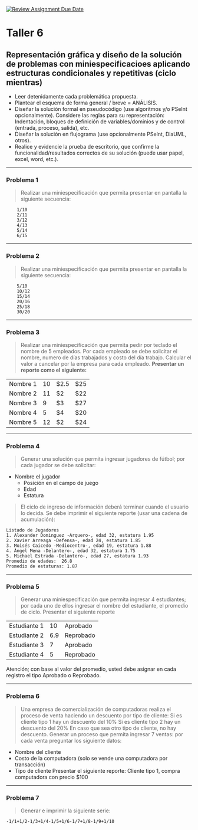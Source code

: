 [![Review Assignment Due Date](https://classroom.github.com/assets/deadline-readme-button-24ddc0f5d75046c5622901739e7c5dd533143b0c8e959d652212380cedb1ea36.svg)](https://classroom.github.com/a/VufIC5TV)
# Taller 6
## Representación gráfica y diseño de la solución de problemas con miniespecificacioes aplicando estructuras condicionales y repetitivas (ciclo mientras)

* Leer detenidamente cada problemática propuesta.
* Plantear el esquema de forma general / breve = ANÁLISIS.
* Diseñar la solución formal en pseudocódigo (use algoritmos y/o PSeInt opcionalmente). Considere las reglas para su representación: Indentación, bloques de definición de variables/dominios y de control (entrada, proceso, salida), etc. 
* Diseñar la solución en flujograma (use opcionalmente PSeInt, DiaUML, otros).
* Realice y evidencie la prueba de escritorio, que confirme la funcionalidad/resultados correctos de su solución (puede usar papel, excel, word, etc.).

***

### Problema 1
> Realizar una miniespecificación que permita presentar en pantalla la siguiente secuencia:

```
	1/10
	2/11
	3/12
	4/13
	5/14
	6/15
```

---

### Problema 2
> Realizar una miniespecificación que permita presentar en pantalla la siguiente secuencia:

```
	5/10
	10/12
	15/14
	20/16
	25/18
	30/20
```

---

### Problema 3
> Realizar una miniespecificación que permita pedir por teclado el nombre de 5 empleados. Por cada empleado se debe solicitar el nombre, numero de días trabajados y costo del día trabajo. Calcular el valor a cancelar por la empresa para cada empleado. **Presentar un reporte como el siguiente:**

|  | | | |
| --- | --- | ----- | --- |
| Nombre 1 | 10 |   $2.5 | $25 |
| Nombre 2 | 11 |   $2 | $22 |
| Nombre 3 |  9  |  $3  | $27 |
| Nombre 4 |  5  |   $4 | $20 |
| Nombre 5 | 12 |   $2 | $24 |

---

### Problema 4
> Generar una solución que permita ingresar jugadores de fútbol; por cada jugador se debe solicitar:

  -	Nombre el jugador
	- 	Posición en el campo de juego
	- 	Edad
	- 	Estatura

> El ciclo de ingreso de información deberá terminar cuando el usuario lo decida. Se debe imprimir el siguiente reporte (usar una cadena de acumulación):

```
Listado de Jugadores
1. Alexander Dominguez -Arquero-, edad 32, estatura 1.95
2. Xavier Arreaga -Defensa-, edad 24, estatura 1.85
3. Moisés Caicedo -Mediocentro-, edad 19, estatura 1.88
4. Ángel Mena -Delantero-, edad 32, estatura 1.75
5. Michael Estrada -Delantero-, edad 27, estatura 1.93
Promedio de edades:  26.8
Promedio de estaturas: 1.87
```

---

### Problema 5
> Generar una miniespecificación que permita ingresar 4 estudiantes; por cada uno de ellos ingresar el nombre del estudiante, el promedio de ciclo. Presentar el siguiente reporte

|  | | |
| --- | --- | ----- |
| Estudiante 1 | 10 |   Aprobado |
| Estudiante 2 | 6.9 |   Reprobado |
| Estudiante 3 | 7 |   Aprobado |
| Estudiante 4 | 5 |   Reprobado |

Atención; con base al valor del promedio, usted debe asignar en cada registro el tipo Aprobado o Reprobado.

---

### Problema 6
> Una empresa de comercialización de computadoras realiza el proceso de venta haciendo un descuento por tipo de cliente:
Si es cliente tipo 1 hay un descuento del 10%
Si es cliente tipo 2 hay un descuento del 20%
En caso que sea otro tipo de cliente, no hay descuento.
Generar un proceso que permita ingresar 7 ventas: por cada venta preguntar los siguiente datos:
- Nombre del cliente
- Costo de la computadora (solo se vende una computadora por transacción)
- Tipo de cliente
Presentar el siguiente reporte:
Cliente tipo 1, compra computadora con precio $100

---

### Problema 7
> Generar  e imprimir la siguiente serie:
```
-1/1+1/2-1/3+1/4-1/5+1/6-1/7+1/8-1/9+1/10
```
